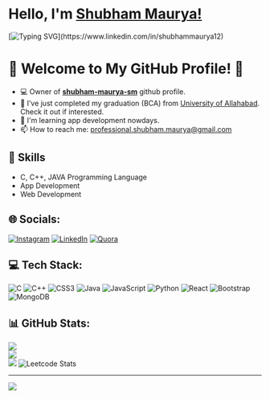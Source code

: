 # Hello, I'm [Shubham Maurya!](https://www.linkedin.com/in/shubhammaurya12)

[![Typing SVG](https://readme-typing-svg.herokuapp.com?size=25&color=1A9AF7&lines=I'm+a+Programmer;Coder;Web+Developer+(MERN);)](https://www.linkedin.com/in/shubhammaurya12)

# 🌟 Welcome to My GitHub Profile! 🌟
- 💻 Owner of [**shubham-maurya-sm**](https://github.com/shubham-maurya-sm) github profile.
- 🤔 I’ve just completed my graduation (BCA) from  [University of Allahabad](https://www.allduniv.ac.in/). Check it out if interested.
- 🌱 I'm learning app development nowdays.
- 📫 How to reach me: professional.shubham.maurya@gmail.com

## 🎯 Skills

- C, C++, JAVA Programming Language
- App Development
- Web Development

## 🌐 Socials:
[![Instagram](https://img.shields.io/badge/Instagram-%23E4405F.svg?logo=Instagram&logoColor=white)](https://instagram.com/?) [![LinkedIn](https://img.shields.io/badge/LinkedIn-%230077B5.svg?logo=linkedin&logoColor=white)](https://linkedin.com/in/shubhammaurya12) [![Quora](https://img.shields.io/badge/Quora-%23B92B27.svg?logo=Quora&logoColor=white)](https://quora.com/profile/Shubham-Maurya-276) 

## 💻 Tech Stack:
![C](https://img.shields.io/badge/c-%2300599C.svg?style=plastic&logo=c&logoColor=white) ![C++](https://img.shields.io/badge/c++-%2300599C.svg?style=plastic&logo=c%2B%2B&logoColor=white) ![CSS3](https://img.shields.io/badge/css3-%231572B6.svg?style=plastic&logo=css3&logoColor=white) ![Java](https://img.shields.io/badge/java-%23ED8B00.svg?style=plastic&logo=openjdk&logoColor=white) ![JavaScript](https://img.shields.io/badge/javascript-%23323330.svg?style=plastic&logo=javascript&logoColor=%23F7DF1E)  ![Python](https://img.shields.io/badge/python-3670A0?style=plastic&logo=python&logoColor=ffdd54) ![React](https://img.shields.io/badge/react-%2320232a.svg?style=plastic&logo=react&logoColor=%2361DAFB) 
![Bootstrap](https://img.shields.io/badge/bootstrap-%238511FA.svg?style=plastic&logo=bootstrap&logoColor=white) ![MongoDB](https://img.shields.io/badge/MongoDB-%234ea94b.svg?style=plastic&logo=mongodb&logoColor=white)
<!---![React Native](https://img.shields.io/badge/react_native-%2320232a.svg?style=plastic&logo=react&logoColor=%2361DAFB) --->
## 📊 GitHub Stats:
![](https://github-readme-stats.vercel.app/api?username=shubham-maurya-sm&theme=ambient_gradient&hide_border=false&include_all_commits=false&count_private=false)<br/>
![](https://github-readme-streak-stats.herokuapp.com/?user=shubham-maurya-sm&theme=ambient_gradient&hide_border=false)<br/>
![](https://github-readme-stats.vercel.app/api/top-langs/?username=shubham-maurya-sm&theme=ambient_gradient&hide_border=false&include_all_commits=false&count_private=false&layout=compact)
![Leetcode Stats](https://leetcode.card.workers.dev/?username=shubhammaurya12)
<!--- Support

<p><a href="https://www.buymeacoffee.com/skm"> <img align="left" src="https://cdn.buymeacoffee.com/buttons/v2/default-yellow.png" height="50" width="210" alt="skm" /></a><a href="https://ko-fi.com/skm"> <img align="left" src="https://cdn.ko-fi.com/cdn/kofi3.png?v=3" height="50" width="210" alt="skm" /></a></p><br><br>
--->
---
[![](https://visitcount.itsvg.in/api?id=shubham-maurya-sm&icon=0&color=0)]()

